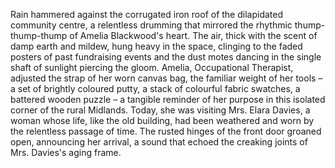 Rain hammered against the corrugated iron roof of the dilapidated community centre, a relentless drumming that mirrored the rhythmic thump-thump-thump of Amelia Blackwood's heart.  The air, thick with the scent of damp earth and mildew, hung heavy in the space, clinging to the faded posters of past fundraising events and the dust motes dancing in the single shaft of sunlight piercing the gloom.  Amelia, Occupational Therapist, adjusted the strap of her worn canvas bag, the familiar weight of her tools – a set of brightly coloured putty, a stack of colourful fabric swatches, a battered wooden puzzle – a tangible reminder of her purpose in this isolated corner of the rural Midlands.  Today, she was visiting Mrs. Elara Davies, a woman whose life, like the old building, had been weathered and worn by the relentless passage of time.  The rusted hinges of the front door groaned open, announcing her arrival, a sound that echoed the creaking joints of Mrs. Davies's aging frame.
